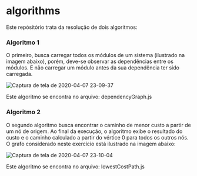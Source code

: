# algorithms

Este repósitório trata da resolução de dois algoritmos:

### Algoritmo 1
O primeiro, busca carregar todos os módulos de um sistema (ilustrado na imagem abaixo), porém, deve-se observar as dependências entre os módulos. E não carregar um módulo antes da sua dependência ter sido carregada.

![Captura de tela de 2020-04-07 23-09-37](https://user-images.githubusercontent.com/11843751/78737025-f4bc8300-7924-11ea-8a0d-10051f4e335d.png)

Este algoritmo se encontra no arquivo: dependencyGraph.js

### Algoritmo 2
O segundo algoritmo busca encontrar o caminho de menor custo a partir de um nó de origem. Ao final da execução, o algoritmo exibe o resultado do custo e o caminho calculado a partir do vértice 0 para todos os outros nós. O grafo considerado neste exercício está ilustrado na imagem abaixo:

![Captura de tela de 2020-04-07 23-10-04](https://user-images.githubusercontent.com/11843751/78737212-609eeb80-7925-11ea-94de-54d122e19d27.png)

Este algoritmo se encontra no arquivo: lowestCostPath.js
